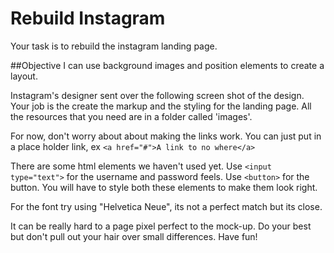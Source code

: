 # Rebuild Instagram
Your task is to rebuild the instagram landing page.

##Objective
I can use background images and position elements to create a layout.


Instagram's designer sent over the following screen shot of the design. Your job is the create the markup and the styling for the landing page. All the resources that you need are in a folder called 'images'. 


For now, don't worry about about making the links work. You can just put in a place holder link, ex `<a href="#">A link to no where</a>`

There are some html elements we haven't used yet. Use `<input type="text">` for the username and password feels. Use `<button>` for the button. You will have to style both these elements to make them look right.


For the font try using "Helvetica Neue", its not a perfect match but its close.


It can be really hard to a page pixel perfect to the mock-up. Do your best but don't pull out your hair over small differences. Have fun!
